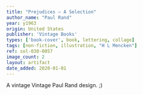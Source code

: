 ```yaml
---
title: "Prejudices — A Selection"
author_name: "Paul Rand"
year: y1963
origin: United States
publisher: 'Vintage Books'
types: ['book-cover', book, lettering, collage]
tags: [non-fiction, illustration, "H L Mencken"]
ref: sol-030-0057
image_count: 2
layout: artifact
date_added: 2020-01-01
---
```

A vintage Vintage Paul Rand design. ;)
